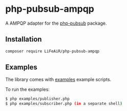 # php-pubsub-ampqp

A AMPQP adapter for the [php-pubsub](https://github.com/Superbalist/php-pubsub) package.


## Installation

```bash
composer require LiFeAiR/php-pubsub-ampqp
```
    
## Examples

The library comes with [examples](examples) example scripts.

To run the examples:
```bash
$ php examples/publisher.php
$ php examples/subscriber.php (in a separate shell)
```

